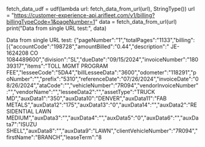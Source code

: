 fetch_data_udf = udf(lambda url: fetch_data_from_url(url), StringType())
url = "https://customer-experience-api.arifleet.com/v1/billing?billingTypeCode=1&pageNumber=1" 
data = fetch_data_from_url(url) 
print("Data from single URL test:", data)



Data from single URL test: {"pageNumber":"1","totalPages":"1133","billing":[{"accountCode":"198728","amountBilled":"0.44","description":" JE- 1624208 CO 1084489600","division":"SL","dueDate":"09/15/2024","invoiceNumber":"18039317","items":"TOLL MGMT PROGRAM FEE","lesseeCode":"5DA4","billLesseeData":"3600","odometer":"118291","poNumber":"","prefix":"5310","referenceDate":"07/26/2024","invoiceDate":"08/26/2024","ataCode":"","vehicleNumber":"7R094","vendorInvoiceNumber":"","vendorName":"","lesseeData2":"","assetType":"TRUCK MD","auxData1":"350","auxData10":"DENVER","auxData11":"FAB METALS","auxData12":"175","auxData13":"0","auxData14":"","auxData2":"RESIDENTIAL LAWN MEDIUM","auxData3":"","auxData4":"","auxData5":"0","auxData6":"","auxData7":"ISUZU SHELL","auxData8":"","auxData9":"LAWN","clientVehicleNumber":"7R094","firstName":"BRANCH","leaseTerm":"8

